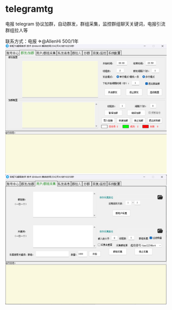 # telegramtg

电报
telegram 协议加群，自动群发，群组采集，监控群组聊天关键词，电报引流群组拉人等

联系方式：电报 ✈@AllenHi 500/1年
![图片说明](/2.png)
![图片说明](/3.png)
